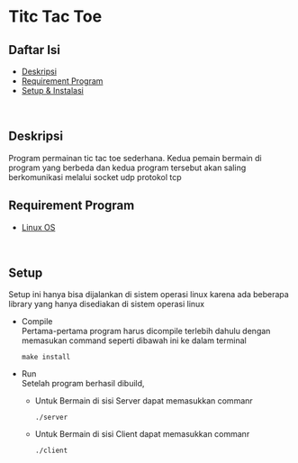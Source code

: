 # Titc Tac Toe

## Daftar Isi
* [Deskripsi](#deskripsi)
* [Requirement Program](#requirement-program)
* [Setup & Instalasi](#setup)
<br>

## Deskripsi
Program permainan tic tac toe sederhana. Kedua pemain bermain di program yang berbeda dan kedua program tersebut akan saling berkomunikasi melalui socket udp protokol tcp
<br>

## Requirement Program
- [Linux OS](https://id.wikipedia.org/wiki/Kernel_Linux) 
<br>

## Setup
Setup ini hanya bisa dijalankan di sistem operasi linux karena ada beberapa library yang hanya disediakan di sistem operasi linux
- Compile <br>
    Pertama-pertama program harus dicompile terlebih dahulu dengan memasukan command seperti dibawah ini ke dalam terminal 
    
    ```
    make install
    ```

- Run <br>
Setelah program berhasil dibuild, <br>
    - Untuk Bermain di sisi Server dapat memasukkan commanr
        ```
        ./server
        ```  
    - Untuk Bermain di sisi Client dapat memasukkan commanr
        ```
        ./client
        ``` 
